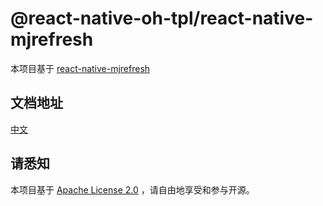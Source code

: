 # @react-native-oh-tpl/react-native-mjrefresh
本项目基于 [react-native-mjrefresh](https://github.com/react-native-studio/react-native-MJRefresh)
## 文档地址
[中文](https://gitee.com/react-native-oh-library/usage-docs/blob/master/zh-cn/react-native-MJRefresh.md)

## 请悉知
本项目基于 [Apache License 2.0](https://github.com/react-native-studio/react-native-MJRefresh/blob/master/LICENSE) ，请自由地享受和参与开源。